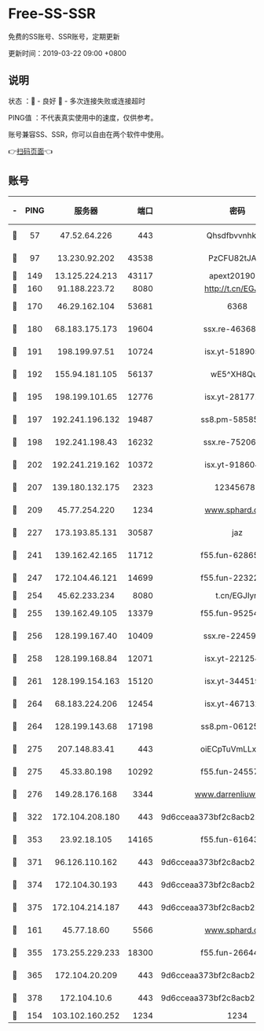 # Free-SS-SSR

免费的SS账号、SSR账号，定期更新

更新时间：2019-03-22 09:00 +0800

## 说明

状态     ：🙂 - 良好 🙁 - 多次连接失败或连接超时

PING值   ：不代表真实使用中的速度，仅供参考。

账号兼容SS、SSR，你可以自由在两个软件中使用。

👉[扫码页面](https://liesauer.github.io/Free-SS-SSR/)👈

## 账号

|-|PING|服务器|端口|密码|加密方式|区域|
|:----:|:----:|:-----:|-----:|:----:|:----:|:----:|
|🙂|57|47.52.64.226|443|Qhsdfbvvnhkm1|aes-256-cfb|HK|
|🙂|97|13.230.92.202|43538|PzCFU82tJAdZ|aes-256-cfb|JP|
|🙂|149|13.125.224.213|43117|apext2019005|chacha20|KR|
|🙂|160|91.188.223.72|8080|http://t.cn/EGJIyrl|rc4-md5|RU|
|🙂|170|46.29.162.104|53681|6368|aes-256-ctr|RU|
|🙂|180|68.183.175.173|19604|ssx.re-46368916|aes-256-cfb|US|
|🙂|191|198.199.97.51|10724|isx.yt-51890525|aes-256-cfb|US|
|🙂|192|155.94.181.105|56137|wE5^XH8Quw|aes-256-cfb|US|
|🙂|195|198.199.101.65|12776|isx.yt-28177118|aes-256-cfb|US|
|🙂|197|192.241.196.132|19487|ss8.pm-58585606|aes-256-cfb|US|
|🙂|198|192.241.198.43|16232|ssx.re-75206389|aes-256-cfb|US|
|🙂|202|192.241.219.162|10372|isx.yt-91860459|aes-256-cfb|US|
|🙂|207|139.180.132.175|2323|123456789|aes-256-cfb|SG|
|🙂|209|45.77.254.220|1234|www.sphard.com|aes-256-cfb|SG|
|🙂|227|173.193.85.131|30587|jaz|aes-256-cfb|US|
|🙂|241|139.162.42.165|11712|f55.fun-62865746|aes-256-cfb|SG|
|🙂|247|172.104.46.121|14699|f55.fun-22322504|aes-256-cfb|SG|
|🙂|254|45.62.233.234|8080|t.cn/EGJIyrl|rc4-md5|CA|
|🙂|255|139.162.49.105|13379|f55.fun-95254203|aes-256-cfb|SG|
|🙂|256|128.199.167.40|10409|ssx.re-22459395|aes-256-cfb|SG|
|🙂|258|128.199.168.84|12071|isx.yt-22125425|aes-256-cfb|SG|
|🙂|261|128.199.154.163|15120|isx.yt-34451982|aes-256-cfb|SG|
|🙂|264|68.183.224.206|12454|isx.yt-46713217|aes-256-cfb|SG|
|🙂|264|128.199.143.68|17198|ss8.pm-06125832|aes-256-cfb|SG|
|🙂|275|207.148.83.41|443|oiECpTuVmLLxk4Ts|aes-256-cfb|AU|
|🙂|275|45.33.80.198|10292|f55.fun-24557903|aes-256-cfb|US|
|🙂|276|149.28.176.168|3344|www.darrenliuwei.com|aes-256-cfb|AU|
|🙂|322|172.104.208.180|443|9d6cceaa373bf2c8acb22e60b6a58be6|aes-256-cfb|US|
|🙂|353|23.92.18.105|14165|f55.fun-61643656|aes-256-cfb|US|
|🙂|371|96.126.110.162|443|9d6cceaa373bf2c8acb22e60b6a58be6|aes-256-cfb|US|
|🙂|374|172.104.30.193|443|9d6cceaa373bf2c8acb22e60b6a58be6|aes-256-cfb|US|
|🙂|375|172.104.214.187|443|9d6cceaa373bf2c8acb22e60b6a58be6|aes-256-cfb|US|
|🙂|161|45.77.18.60|5566|www.sphard.com|aes-256-cfb|JP|
|🙂|355|173.255.229.233|18300|f55.fun-26644878|aes-256-cfb|US|
|🙂|365|172.104.20.209|443|9d6cceaa373bf2c8acb22e60b6a58be6|aes-256-cfb|US|
|🙂|378|172.104.10.6|443|9d6cceaa373bf2c8acb22e60b6a58be6|aes-256-cfb|US|
|🙁|154|103.102.160.252|1234|1234|rc4-md5|JP|
